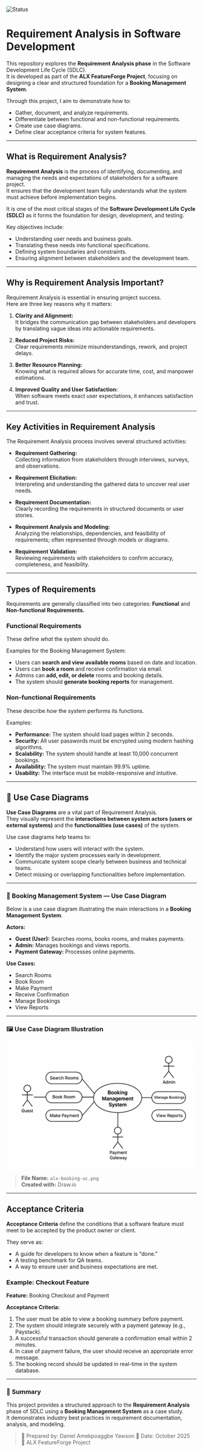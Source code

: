 ![Status](https://img.shields.io/badge/Status-Completed-brightgreen)

# Requirement Analysis in Software Development

This repository explores the **Requirement Analysis phase** in the Software Development Life Cycle (SDLC).  
It is developed as part of the **ALX FeatureForge Project**, focusing on designing a clear and structured foundation for a **Booking Management System**.

Through this project, I aim to demonstrate how to:

- Gather, document, and analyze requirements.
- Differentiate between functional and non-functional requirements.
- Create use case diagrams.
- Define clear acceptance criteria for system features.

---

## What is Requirement Analysis?

**Requirement Analysis** is the process of identifying, documenting, and managing the needs and expectations of stakeholders for a software project.  
It ensures that the development team fully understands what the system must achieve before implementation begins.

It is one of the most critical stages of the **Software Development Life Cycle (SDLC)** as it forms the foundation for design, development, and testing.

Key objectives include:

- Understanding user needs and business goals.
- Translating these needs into functional specifications.
- Defining system boundaries and constraints.
- Ensuring alignment between stakeholders and the development team.

---

## Why is Requirement Analysis Important?

Requirement Analysis is essential in ensuring project success.  
Here are three key reasons why it matters:

1. **Clarity and Alignment:**  
   It bridges the communication gap between stakeholders and developers by translating vague ideas into actionable requirements.

2. **Reduced Project Risks:**  
   Clear requirements minimize misunderstandings, rework, and project delays.

3. **Better Resource Planning:**  
   Knowing what is required allows for accurate time, cost, and manpower estimations.

4. **Improved Quality and User Satisfaction:**  
   When software meets exact user expectations, it enhances satisfaction and trust.

---

## Key Activities in Requirement Analysis

The Requirement Analysis process involves several structured activities:

- **Requirement Gathering:**  
  Collecting information from stakeholders through interviews, surveys, and observations.

- **Requirement Elicitation:**  
  Interpreting and understanding the gathered data to uncover real user needs.

- **Requirement Documentation:**  
  Clearly recording the requirements in structured documents or user stories.

- **Requirement Analysis and Modeling:**  
  Analyzing the relationships, dependencies, and feasibility of requirements; often represented through models or diagrams.

- **Requirement Validation:**  
  Reviewing requirements with stakeholders to confirm accuracy, completeness, and feasibility.

---

## Types of Requirements

Requirements are generally classified into two categories: **Functional** and **Non-functional Requirements.**

### Functional Requirements

These define _what_ the system should do.

Examples for the Booking Management System:

- Users can **search and view available rooms** based on date and location.
- Users can **book a room** and receive confirmation via email.
- Admins can **add, edit, or delete** rooms and booking details.
- The system should **generate booking reports** for management.

### Non-functional Requirements

These describe _how_ the system performs its functions.

Examples:

- **Performance:** The system should load pages within 2 seconds.
- **Security:** All user passwords must be encrypted using modern hashing algorithms.
- **Scalability:** The system should handle at least 10,000 concurrent bookings.
- **Availability:** The system must maintain 99.9% uptime.
- **Usability:** The interface must be mobile-responsive and intuitive.

---

## 🧩 Use Case Diagrams

**Use Case Diagrams** are a vital part of Requirement Analysis.  
They visually represent the **interactions between system actors (users or external systems)** and the **functionalities (use cases)** of the system.

Use case diagrams help teams to:

- Understand how users will interact with the system.
- Identify the major system processes early in development.
- Communicate system scope clearly between business and technical teams.
- Detect missing or overlapping functionalities before implementation.

---

### 🎯 Booking Management System — Use Case Diagram

Below is a use case diagram illustrating the main interactions in a **Booking Management System**.

**Actors:**

- **Guest (User):** Searches rooms, books rooms, and makes payments.
- **Admin:** Manages bookings and views reports.
- **Payment Gateway:** Processes online payments.

**Use Cases:**

- Search Rooms
- Book Room
- Make Payment
- Receive Confirmation
- Manage Bookings
- View Reports

---

### 🖼️ Use Case Diagram Illustration

![Use Case Diagram for Booking Management System](./alx-booking-uc.png)

> **File Name:** `alx-booking-uc.png`  
> **Created with:** Draw.io

---

## Acceptance Criteria

**Acceptance Criteria** define the conditions that a software feature must meet to be accepted by the product owner or client.

They serve as:

- A guide for developers to know when a feature is “done.”
- A testing benchmark for QA teams.
- A way to ensure user and business expectations are met.

### Example: Checkout Feature

**Feature:** Booking Checkout and Payment

**Acceptance Criteria:**

1. The user must be able to view a booking summary before payment.
2. The system should integrate securely with a payment gateway (e.g., Paystack).
3. A successful transaction should generate a confirmation email within 2 minutes.
4. In case of payment failure, the user should receive an appropriate error message.
5. The booking record should be updated in real-time in the system database.

---

### 🧾 Summary

This project provides a structured approach to the **Requirement Analysis** phase of SDLC using a **Booking Management System** as a case study.  
It demonstrates industry best practices in requirement documentation, analysis, and modeling.

> 💼 Prepared by: Daniel Amekpoaggbe Yawson
> 📅 Date: October 2025  
> 🚀 ALX FeatureForge Project
